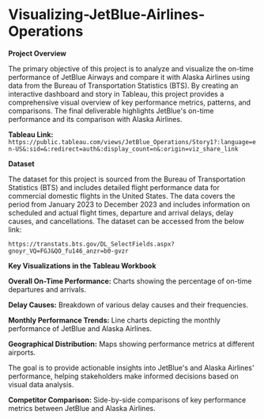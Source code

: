 # Visualizing-JetBlue-Airlines-Operations

**Project Overview**

The primary objective of this project is to analyze and visualize the on-time performance of JetBlue Airways and compare it with Alaska Airlines using data from the Bureau of Transportation Statistics (BTS). By creating an interactive dashboard and story in Tableau, this project provides a comprehensive visual overview of key performance metrics, patterns, and comparisons. The final deliverable highlights JetBlue's on-time performance and its comparison with Alaska Airlines.

**Tableau Link:** `https://public.tableau.com/views/JetBlue_Operations/Story1?:language=en-US&:sid=&:redirect=auth&:display_count=n&:origin=viz_share_link`

**Dataset**

The dataset for this project is sourced from the Bureau of Transportation Statistics (BTS) and includes detailed flight performance data for commercial domestic flights in the United States. The data covers the period from January 2023 to December 2023 and includes information on scheduled and actual flight times, departure and arrival delays, delay causes, and cancellations. The dataset can be accessed from the below link:

`https://transtats.bts.gov/DL_SelectFields.aspx?gnoyr_VQ=FGJ&QO_fu146_anzr=b0-gvzr`

**Key Visualizations in the Tableau Workbook**

**Overall On-Time Performance:** Charts showing the percentage of on-time departures and arrivals.

**Delay Causes:** Breakdown of various delay causes and their frequencies.

**Monthly Performance Trends:** Line charts depicting the monthly performance of JetBlue and Alaska Airlines.

**Geographical Distribution:** Maps showing performance metrics at different airports.

The goal is to provide actionable insights into JetBlue's and Alaska Airlines' performance, helping stakeholders make informed decisions based on visual data analysis.

**Competitor Comparison:** Side-by-side comparisons of key performance metrics between JetBlue and Alaska Airlines.


